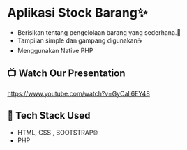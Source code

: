 # Aplikasi Stock Barang✨
- Berisikan tentang pengelolaan barang yang sederhana.💯
- Tampilan simple dan gampang digunakan☕
- Menggunakan Native PHP

## 📺 Watch Our Presentation
https://www.youtube.com/watch?v=GyCali6EY48

## 🚀 Tech Stack Used
- HTML, CSS , BOOTSTRAP🌐
- PHP




